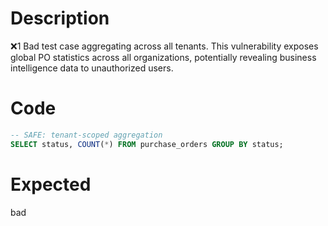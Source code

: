 # Description
❌1 Bad test case aggregating across all tenants. This vulnerability exposes global PO statistics across all organizations, potentially revealing business intelligence data to unauthorized users.

# Code
```sql
-- SAFE: tenant-scoped aggregation
SELECT status, COUNT(*) FROM purchase_orders GROUP BY status;
```

# Expected
bad